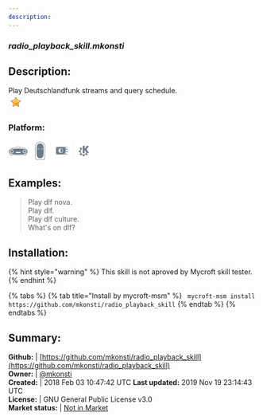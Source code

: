 ```yaml
---
description: 
---
```


### _radio_playback_skill.mkonsti_  
## Description:  
Play Deutschlandfunk streams and query schedule.  
![](../.gitbook/assets/star.png)  
### Platform:  
 ![Mark I](../.gitbook/assets/mark-1-icon.png)  ![Mark II](../.gitbook/assets/mark-2-icon.png)  ![Picroft](../.gitbook/assets/picroft-icon.png)  ![plasmoid](../.gitbook/assets/kde.png)   
  
## Examples:  
> Play dlf nova.  
> Play dlf.  
> Play dlf culture.  
> What's on dlf?  
  
## Installation:  
{% hint style="warning" %}
This skill is not aproved by Mycroft skill tester.
{% endhint %}
    
{% tabs %}
{% tab title="Install by mycroft-msm" %}
``` mycroft-msm install https://github.com/mkonsti/radio_playback_skill```
{% endtab %}
  {% endtabs %}
    
## Summary:  
**Github:** | [https://github.com/mkonsti/radio_playback_skill](https://github.com/mkonsti/radio_playback_skill)  
**Owner:** | [@mkonsti](https://github.com/mkonsti)  
**Created:** | 2018 Feb 03 10:47:42 UTC  **Last updated:** 2019 Nov 19 23:14:43 UTC  
**License:** | GNU General Public License v3.0  
**Market status:** | [Not in Market](https://market.mycroft.ai/skill/)  
